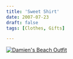 ```yaml
---
title: 'Sweet Shirt'
date: 2007-07-23
draft: false
tags: [Clothes, Gifts]

---
```


[![Damien's Beach Outfit](http://farm2.static.flickr.com/1009/874522446_7844abc076.jpg)](http://www.flickr.com/photos/lemon/874522446/)